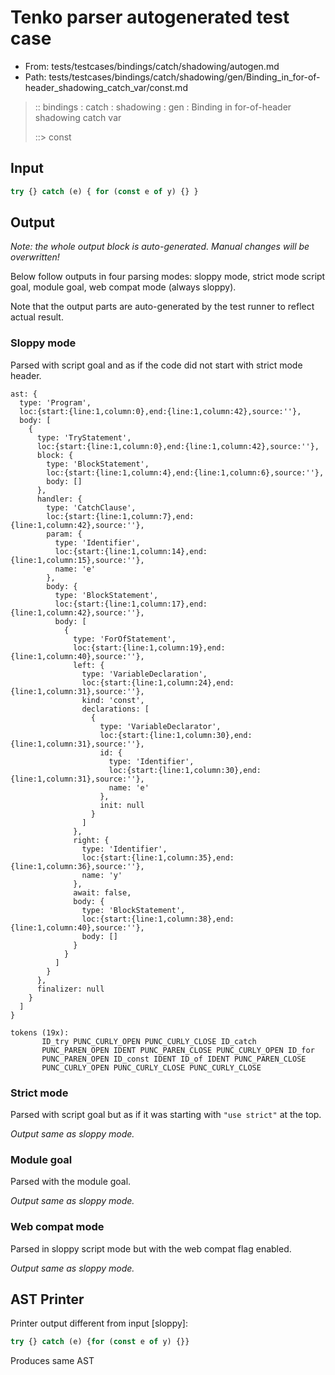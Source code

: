 # Tenko parser autogenerated test case

- From: tests/testcases/bindings/catch/shadowing/autogen.md
- Path: tests/testcases/bindings/catch/shadowing/gen/Binding_in_for-of-header_shadowing_catch_var/const.md

> :: bindings : catch : shadowing : gen : Binding in for-of-header shadowing catch var
>
> ::> const

## Input


`````js
try {} catch (e) { for (const e of y) {} }
`````

## Output

_Note: the whole output block is auto-generated. Manual changes will be overwritten!_

Below follow outputs in four parsing modes: sloppy mode, strict mode script goal, module goal, web compat mode (always sloppy).

Note that the output parts are auto-generated by the test runner to reflect actual result.

### Sloppy mode

Parsed with script goal and as if the code did not start with strict mode header.

`````
ast: {
  type: 'Program',
  loc:{start:{line:1,column:0},end:{line:1,column:42},source:''},
  body: [
    {
      type: 'TryStatement',
      loc:{start:{line:1,column:0},end:{line:1,column:42},source:''},
      block: {
        type: 'BlockStatement',
        loc:{start:{line:1,column:4},end:{line:1,column:6},source:''},
        body: []
      },
      handler: {
        type: 'CatchClause',
        loc:{start:{line:1,column:7},end:{line:1,column:42},source:''},
        param: {
          type: 'Identifier',
          loc:{start:{line:1,column:14},end:{line:1,column:15},source:''},
          name: 'e'
        },
        body: {
          type: 'BlockStatement',
          loc:{start:{line:1,column:17},end:{line:1,column:42},source:''},
          body: [
            {
              type: 'ForOfStatement',
              loc:{start:{line:1,column:19},end:{line:1,column:40},source:''},
              left: {
                type: 'VariableDeclaration',
                loc:{start:{line:1,column:24},end:{line:1,column:31},source:''},
                kind: 'const',
                declarations: [
                  {
                    type: 'VariableDeclarator',
                    loc:{start:{line:1,column:30},end:{line:1,column:31},source:''},
                    id: {
                      type: 'Identifier',
                      loc:{start:{line:1,column:30},end:{line:1,column:31},source:''},
                      name: 'e'
                    },
                    init: null
                  }
                ]
              },
              right: {
                type: 'Identifier',
                loc:{start:{line:1,column:35},end:{line:1,column:36},source:''},
                name: 'y'
              },
              await: false,
              body: {
                type: 'BlockStatement',
                loc:{start:{line:1,column:38},end:{line:1,column:40},source:''},
                body: []
              }
            }
          ]
        }
      },
      finalizer: null
    }
  ]
}

tokens (19x):
       ID_try PUNC_CURLY_OPEN PUNC_CURLY_CLOSE ID_catch
       PUNC_PAREN_OPEN IDENT PUNC_PAREN_CLOSE PUNC_CURLY_OPEN ID_for
       PUNC_PAREN_OPEN ID_const IDENT ID_of IDENT PUNC_PAREN_CLOSE
       PUNC_CURLY_OPEN PUNC_CURLY_CLOSE PUNC_CURLY_CLOSE
`````

### Strict mode

Parsed with script goal but as if it was starting with `"use strict"` at the top.

_Output same as sloppy mode._

### Module goal

Parsed with the module goal.

_Output same as sloppy mode._

### Web compat mode

Parsed in sloppy script mode but with the web compat flag enabled.

_Output same as sloppy mode._

## AST Printer

Printer output different from input [sloppy]:

````js
try {} catch (e) {for (const e of y) {}}
````

Produces same AST
